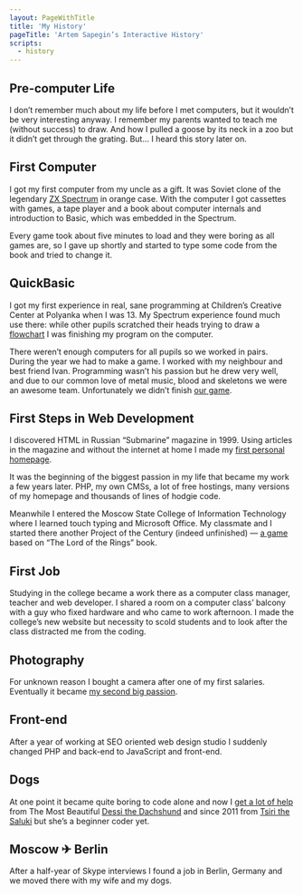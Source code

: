 ```yaml
---
layout: PageWithTitle
title: 'My History'
pageTitle: 'Artem Sapegin’s Interactive History'
scripts:
  - history
---
```


## Pre-computer Life

I don’t remember much about my life before I met computers, but it wouldn’t be very interesting anyway. I remember my parents wanted to teach me (without success) to draw. And how I pulled a goose by its neck in a zoo but it didn’t get through the grating. But… I heard this story later on.

## First Computer

I got my first computer from my uncle as a gift. It was Soviet clone of the legendary [ZX Spectrum](http://en.wikipedia.org/wiki/ZX_Spectrum) in orange case. With the computer I got cassettes with games, a tape player and a book about computer internals and introduction to Basic, which was embedded in the Spectrum.

Every game took about five minutes to load and they were boring as all games are, so I gave up shortly and started to type some code from the book and tried to change it.

## QuickBasic

I got my first experience in real, sane programming at Children’s Creative Center at Polyanka when I was 13. My Spectrum experience found much use there: while other pupils scratched their heads trying to draw a [flowchart](http://en.wikipedia.org/wiki/Flowchart) I was finishing my program on the computer.

There weren’t enough computers for all pupils so we worked in pairs. During the year we had to make a game. I worked with my neighbour and best friend Ivan. Programming wasn’t his passion but he drew very well, and due to our common love of metal music, blood and skeletons we were an awesome team. Unfortunately we didn’t finish [our game](http://museum.sapegin.ru/gpf/group/history/ironman.html).

<x-embed id="ironman" title="Use keys ← and →, mouse or thumbs and have the pleasure of Ivan’s sprites." background="/build/images/embeds/ironman/logo.png" height="201">

## First Steps in Web Development

I discovered HTML in Russian “Submarine” magazine in 1999. Using articles in the magazine and without the internet at home I made my [first personal homepage](http://museum.sapegin.ru/tsott/).

<x-embed id="tsott" title="The animation on the splash page of my first homepage looked like this." background="/build/images/embeds/tsott/tsott-logo.png" height="140">

It was the beginning of the biggest passion in my life that became my work a few years later. PHP, my own CMSs, a lot of free hostings, many versions of my homepage and thousands of lines of hodgie code.

Meanwhile I entered the Moscow State College of Information Technology where I learned touch typing and Microsoft Office. My classmate and I started there another Project of the Century (indeed unfinished) — [a game](http://museum.sapegin.ru/lotr/) based on “The Lord of the Rings” book.

## First Job

Studying in the college became a work there as a computer class manager, teacher and web developer. I shared a room on a computer class’  balcony with a guy who fixed hardware and who came to work afternoon. I made the college’s new website but necessity to scold students and to look after the class distracted me from the coding.

## Photography

For unknown reason I bought a camera after one of my first salaries. Eventually it became [my second big passion](http://morning.photos/).

## Front-end

After a year of working at SEO oriented web design studio I suddenly changed PHP and back-end to JavaScript and front-end.

## Dogs

At one point it became quite boring to code alone and now I [get a lot of help](http://instagram.com/p/XF6KXahtmS/) from The Most Beautiful [Dessi the Dachshund](http://morning.photos/albums/dachshund/) and since 2011 from [Tsiri the Saluki](http://morning.photos/albums/saluki/) but she’s a beginner coder yet.

## Moscow ✈︎ Berlin

After a half-year of Skype interviews I found a job in Berlin, Germany and we moved there with my wife and my dogs.
